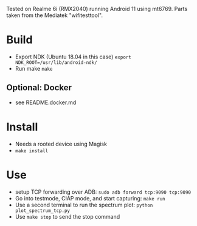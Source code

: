 Tested on Realme 6i (RMX2040) running Android 11 using mt6769. Parts taken from the Mediatek "wifitesttool".

# Build
* Export NDK (Ubuntu 18.04 in this case)
`export NDK_ROOT=/usr/lib/android-ndk/`
* Run make
`make`

## Optional: Docker
* see README.docker.md

# Install
* Needs a rooted device using Magisk
* `make install`

# Use
* setup TCP forwarding over ADB: `sudo adb forward tcp:9090 tcp:9090`
* Go into testmode, CIAP mode, and start capturing: `make run`
* Use a second terminal to run the spectrum plot: `python plot_spectrum_tcp.py`
* Use `make stop` to send the stop command
